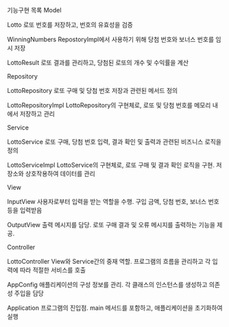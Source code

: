 기능구현 목록
Model

Lotto
로또 번호를 저장하고, 번호의 유효성을 검증

WinningNumbers
RepostoryImpl에서 사용하기 위해 당첨 번호와 보너스 번호를 임시 저장

LottoResult
로또 결과를 관리하고, 당첨된 로또의 개수 및 수익률을 계산

Repository

LottoRepository
로또 구매 및 당첨 번호 저장과 관련된 메서드 정의

LottoRepositoryImpl
LottoRepository의 구현체로, 로또 및 당첨 번호를 메모리 내에서 저장하고 관리

Service

LottoService
로또 구매, 당첨 번호 입력, 결과 확인 및 출력과 관련된 비즈니스 로직을 정의

LottoServiceImpl
LottoService의 구현체로, 로또 구매 및 결과 확인 로직을 구현. 저장소와 상호작용하여 데이터를 관리

View

InputView
사용자로부터 입력을 받는 역할을 수행. 구입 금액, 당첨 번호, 보너스 번호 등을 입력받음

OutputView
출력 메시지를 담당. 로또 구매 결과 및 오류 메시지를 출력하는 기능을 제공.

Controller

LottoController
View와 Service간의 중재 역할. 프로그램의 흐름을 관리하고 각 입력에 따라 적절한 서비스를 호출

AppConfig
애플리케이션의 구성 정보를 관리. 각 클래스의 인스턴스를 생성하고 의존성 주입을 담당

Application
프로그램의 진입점. main 메서드를 포함하고, 애플리케이션을 초기화하여 실행
